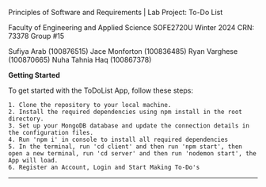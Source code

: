 Principles of Software and Requirements | Lab Project: To-Do List 

Faculty of Engineering and Applied Science
SOFE2720U
Winter 2024
CRN: 73378
Group #15

Sufiya Arab (100876515)
Jace Monforton (100836485)
Ryan Varghese (100870665)
Nuha Tahnia Haq (100867378)

****************************************Getting Started****************************************

To get started with the ToDoList App, follow these steps:

    1. Clone the repository to your local machine.
    2. Install the required dependencies using npm install in the root directory.
    3. Set up your MongoDB database and update the connection details in the configuration files.
    4. Run 'npm i' in console to install all required dependencies
    5. In the terminal, run 'cd client' and then run 'npm start', then open a new terminal, run 'cd server' and then run 'nodemon start', the App will load.
    6. Register an Account, Login and Start Making To-Do's

***********************************************************************************************
